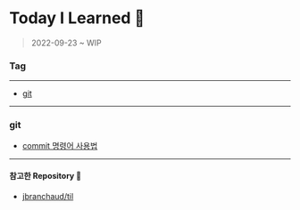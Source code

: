 # Today I Learned 📃

> 2022-09-23 ~ WIP

### Tag

---

* [git](#git)

---

### git

* [commit 명령어 사용법](git/commit-명령어-사용법.md)

---

#### 참고한 Repository 🙏

* [jbranchaud/til](https://github.com/jbranchaud/til)


